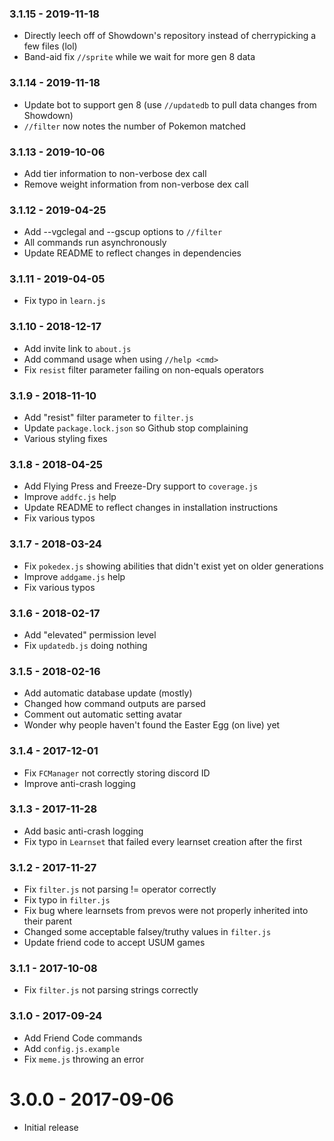 ### 3.1.15 - 2019-11-18
 * Directly leech off of Showdown's repository instead of cherrypicking a few files (lol)
 * Band-aid fix `//sprite` while we wait for more gen 8 data

### 3.1.14 - 2019-11-18
 * Update bot to support gen 8 (use `//updatedb` to pull data changes from Showdown)
 * `//filter` now notes the number of Pokemon matched

### 3.1.13 - 2019-10-06
 * Add tier information to non-verbose dex call
 * Remove weight information from non-verbose dex call

### 3.1.12 - 2019-04-25
 * Add --vgclegal and --gscup options to `//filter`
 * All commands run asynchronously
 * Update README to reflect changes in dependencies

### 3.1.11 - 2019-04-05
 * Fix typo in `learn.js`

### 3.1.10 - 2018-12-17
 * Add invite link to `about.js`
 * Add command usage when using `//help <cmd>`
 * Fix `resist` filter parameter failing on non-equals operators

### 3.1.9 - 2018-11-10
 * Add "resist" filter parameter to `filter.js`
 * Update `package.lock.json` so Github stop complaining
 * Various styling fixes

### 3.1.8 - 2018-04-25
 * Add Flying Press and Freeze-Dry support to `coverage.js`
 * Improve `addfc.js` help
 * Update README to reflect changes in installation instructions
 * Fix various typos

### 3.1.7 - 2018-03-24
 * Fix `pokedex.js` showing abilities that didn't exist yet on older generations
 * Improve `addgame.js` help
 * Fix various typos

### 3.1.6 - 2018-02-17
 * Add "elevated" permission level
 * Fix `updatedb.js` doing nothing

### 3.1.5 - 2018-02-16
 * Add automatic database update (mostly)
 * Changed how command outputs are parsed
 * Comment out automatic setting avatar
 * Wonder why people haven't found the Easter Egg (on live) yet
  
### 3.1.4 - 2017-12-01
 * Fix `FCManager` not correctly storing discord ID
 * Improve anti-crash logging

### 3.1.3 - 2017-11-28
 * Add basic anti-crash logging
 * Fix typo in `Learnset` that failed every learnset creation after the first

### 3.1.2 - 2017-11-27
 * Fix `filter.js` not parsing != operator correctly
 * Fix typo in `filter.js`
 * Fix bug where learnsets from prevos were not properly inherited into their parent
 * Changed some acceptable falsey/truthy values in `filter.js` 
 * Update friend code to accept USUM games

### 3.1.1 - 2017-10-08
 * Fix `filter.js` not parsing strings correctly

### 3.1.0 - 2017-09-24
 * Add Friend Code commands
 * Add `config.js.example`
 * Fix `meme.js` throwing an error

# 3.0.0 - 2017-09-06
 * Initial release
 
